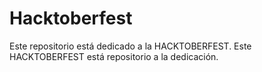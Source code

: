 # Hacktoberfest
Este repositorio está dedicado a la HACKTOBERFEST.
Este HACKTOBERFEST está repositorio a la dedicación.
